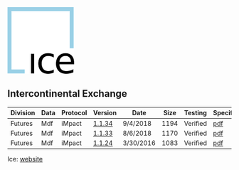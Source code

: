 [![Ice](https://github.com/Open-Markets-Initiative/Directory/blob/master/Logos/Ice.png)](https://www.theice.com)


## Intercontinental Exchange

|Division | Data | Protocol | Version | Date | Size | Testing | Specification|
|--- | --- | --- | --- | --- | --- | --- | ---|
|Futures | Mdf | iMpact | [1.1.34][Ice.Futures.Mdf.iMpact.v1.1.34.Structs] | 9/4/2018 | 1194 | Verified | [pdf][Ice.Futures.Mdf.iMpact.v1.1.34.Pdf]|
|Futures | Mdf | iMpact | [1.1.33][Ice.Futures.Mdf.iMpact.v1.1.33.Structs] | 8/6/2018 | 1170 | Verified | [pdf][Ice.Futures.Mdf.iMpact.v1.1.33.Pdf]|
|Futures | Mdf | iMpact | [1.1.24][Ice.Futures.Mdf.iMpact.v1.1.24.Structs] | 3/30/2016 | 1083 | Verified | [pdf][Ice.Futures.Mdf.iMpact.v1.1.24.Pdf]|


Ice: [website](https://www.theice.com "Go to Intercontinental Exchange")


[Ice.Futures.Mdf.iMpact.v1.1.24.Structs]: https://github.com/Open-Markets-Initiative/c-structs/blob/master/Ice/Ice.Futures.Mdf.iMpact.v1.1.24.h "Intercontinental Exchange 1.1.24 C# Parsers Source File"
[Ice.Futures.Mdf.iMpact.v1.1.24.Pdf]: https://github.com/Open-Markets-Initiative/Directory/blob/master/Specifications/Ice/Ice.Futures.Mdf.iMpact.v1.1.24.pdf "Intercontinental Exchange 1.1.24 Pdf"
[Ice.Futures.Mdf.iMpact.v1.1.33.Structs]: https://github.com/Open-Markets-Initiative/c-structs/blob/master/Ice/Ice.Futures.Mdf.iMpact.v1.1.33.h "Intercontinental Exchange 1.1.33 C# Parsers Source File"
[Ice.Futures.Mdf.iMpact.v1.1.33.Pdf]: https://github.com/Open-Markets-Initiative/Directory/blob/master/Specifications/Ice/Ice.Futures.Mdf.iMpact.v1.1.33.pdf "Intercontinental Exchange 1.1.33 Pdf"
[Ice.Futures.Mdf.iMpact.v1.1.34.Structs]: https://github.com/Open-Markets-Initiative/c-structs/blob/master/Ice/Ice.Futures.Mdf.iMpact.v1.1.34.h "Intercontinental Exchange 1.1.34 C# Parsers Source File"
[Ice.Futures.Mdf.iMpact.v1.1.34.Pdf]: https://github.com/Open-Markets-Initiative/Directory/blob/master/Specifications/Ice/Ice.Futures.Mdf.iMpact.v1.1.34.pdf "Intercontinental Exchange 1.1.34 Pdf"
